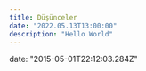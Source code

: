 ```yaml
---
title: Düşünceler
date: "2022.05.13T13:00:00"
description: "Hello World"
---
```


date: "2015-05-01T22:12:03.284Z"